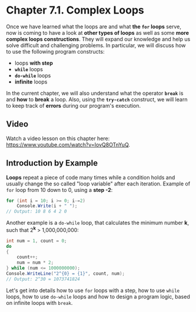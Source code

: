# Chapter 7.1. Complex Loops

Once we have learned what the loops are and what **the `for` loops** serve, now is coming to have a look at **other types of loops** as well as some **more complex loops constructions**. They will expand our knowledge and help us solve difficult and challenging problems. In particular, we will discuss how to use the following program constructs:

  * loops **with step**
  * **`while`** loops
  * **`do-while`** loops
  * **infinite** loops

In the current chapter, we will also understand what the operator **`break`** is and **how** to **break** a loop. Also, using the **`try-catch`** construct, we will learn to keep track of **errors** during our program's execution.

## Video

<div class="video-player">
  Watch a video lesson on this chapter here: <a target="_blank"
  href="https://www.youtube.com/watch?v=IovQ8OTnYuQ">
  https://www.youtube.com/watch?v=IovQ8OTnYuQ</a>.
</div>

## Introduction by Example

**Loops** repeat a piece of code many times while a condition holds and usually change the so called "loop variable" after each iteration. Example of `for` loop from 10 down to 0, using a **step -2**:
```csharp
for (int i = 10; i >= 0; i-=2)
    Console.Write(i + " ");
// Output: 10 8 6 4 2 0
```

Another example is a `do-while` loop, that calculates the minimum number **k**, such that 2<sup>**k**</sup> > 1,000,000,000:
```csharp
int num = 1, count = 0;
do
{
    count++;
    num = num * 2;
} while (num <= 1000000000);
Console.WriteLine("2^{0} = {1}", count, num);
// Output: 2^30 = 1073741824
```

Let's get into details how to use `for` loops with a step, how to use `while` loops, how to use `do-while` loops and how to design a program logic, based on infinite loops with `break`.
